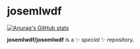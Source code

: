 # josemlwdf

[![Anurag's GitHub stats](https://github-readme-stats.vercel.app/api?username=josemlwdf&show_icons=true&theme=chartreuse-dark&show=reviews,discussions_started,discussions_answered,prs_merged)](https://github.com/josemlwdf/github-readme-stats&show_icons=true&theme=chartreuse-dark&show=reviews,prs_merged)


**josemlwdf/josemlwdf** is a ✨ _special_ ✨ repository.
